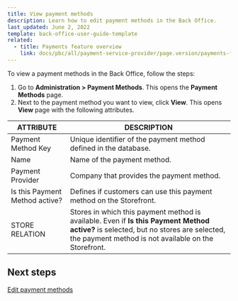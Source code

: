 ```yaml
---
title: View payment methods
description: Learn how to edit payment methods in the Back Office.
last_updated: June 2, 2022
template: back-office-user-guide-template
related:
  - title: Payments feature overview
    link: docs/pbc/all/payment-service-provider/page.version/payments-feature-overview.html
---
```


To view a payment methods in the Back Office, follow the steps:

1. Go to **Administration&nbsp;<span aria-label="and then">></span> Payment Methods**.
    This opens the **Payment Methods** page.
2. Next to the payment method you want to view, click **View**.
    This opens **View** page with the following attributes.

| ATTRIBUTE | DESCRIPTION |
| --- | --- |
| Payment Method Key | Unique identifier of the payment method defined in the database. |
| Name | Name of the payment method. |
| Payment Provider | Company that provides the payment method. |
| Is this Payment Method active? | Defines if customers can use this payment method on the Storefront. |
| STORE RELATION | Stores in which this payment method is available. Even if **Is this Payment Method active?** is selected, but no stores are selected, the payment method is not available on the Storefront. |

## Next steps

[Edit payment methods](/docs/scos/user/back-office-user-guides/{{page.version}}/administration/payment-methods/edit-payment-methods.html)
